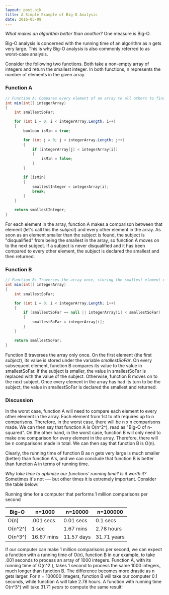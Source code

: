 ```yaml
---
layout: post.njk
title: A Simple Example of Big-O Analysis
date: 2016-05-09
---
```


*What makes an algorithm better than another?* One measure is Big-O.

Big-O analysis is concerned with the running time of an algorithm as n gets very large. This is why Big-O analysis is also commonly referred to as worst-case analysis.

Consider the following two functions. Both take a non-empty array of integers and return the smallest integer. In both functions, n represents the number of elements in the given array.

### Function A

```csharp
// Function A: Compares every element of an array to all others to find the smallest one
int min(int[] integerArray)
{
    int smallestSoFar;

    for (int i = 0; i < integerArray.Length; i++)
    {
        boolean isMin = true;

        for (int j = 0; j < integerArray.Length; j++)
        {
            if (integerArray[j] < integerArray[i])
            {
                isMin = false;
            }
        }

        if (isMin)
        {
            smallestInteger = integerArray[i];
            break;
        }
    }

    return smallestInteger;
}
```

For each element in the array, function A makes a comparison between that element (let's call this the *subject*) and every other element in the array. As soon as an element smaller than the subject is found, the subject is "disqualified" from being the smallest in the array, so function A moves on to the next subject. If a subject is never disqualified and it has been compared to every other element, the subject is declared the smallest and then returned.

### Function B

```csharp
// Function B: Traverses the array once, storing the smallest element encountered so far
int min(int[] integerArray)
{
    int smallestSoFar;

    for (int i = 0; i < integerArray.Length; i++)
    {
        if (smallestSoFar == null || integerArray[i] < smallestSoFar)
        {
            smallestSoFar = integerArray[i];
        }
    }

    return smallestSoFar;
}
```

Function B traverses the array only once. On the first element (the first *subject*), its value is stored under the variable *smallestSoFar*. On every subsequent element, function B compares its value to the value in smallestSoFar. If the subject is smaller, the value in smallestSoFar is replaced with the value of the subject. Otherwise, function B moves on to the next subject. Once every element in the array has had its turn to be the subject, the value in smallestSoFar is declared the smallest and returned.

### Discussion

In the worst case, function A will need to compare each element to every other element in the array. Each element from 1st to nth requires up to n comparisons. Therefore, in the worst case, there will be n x n comparisons made. We can then say that function A is O(n^2^), read as "Big-O of n-squared". On the other hand, in the worst case, function B will only need to make one comparison for every element in the array. Therefore, there will be n comparisons made in total. We can then say that function B is O(n).

Clearly, the running time of function B as n gets very large is much smaller (better) than function A's, and we can conclude that function B is better than function A in terms of running time.

*Why take time to optimize our functions' running time? Is it worth it?* Sometimes it's not --- but other times it is extremely important. Consider the table below:

<p class="table-title">
    Running time for a computer that performs 1 million comparisons per second
</p>

| Big-O | n=1000 | n=10000 | n=100000 |
| --- | --- | --- | --- |
| O(n) | .001 secs | 0.01 secs | 0.1 secs |
| O(n^2^)| 1 sec | 1.67 mins | 2.78 hours |
| O(n^3^)| 16.67 mins | 11.57 days | 31.71 years |



If our computer can make 1 million comparisons per second, we can expect a function with a running time of O(n), function B in our example, to take .001 seconds to process an array of 1000 integers. Function A, with its running time of O(n^2.), takes 1 second to process the same 1000 integers, much longer than function B. The difference becomes more drastic as n gets larger. For n = 100000 integers, function B will take our computer 0.1 seconds, while function A will take 2.78 hours. A function with running time O(n^3^) will take 31.71 *years* to compute the same result!